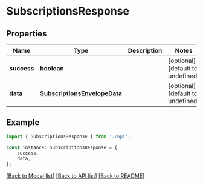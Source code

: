 # SubscriptionsResponse


## Properties

Name | Type | Description | Notes
------------ | ------------- | ------------- | -------------
**success** | **boolean** |  | [optional] [default to undefined]
**data** | [**SubscriptionsEnvelopeData**](SubscriptionsEnvelopeData.md) |  | [optional] [default to undefined]

## Example

```typescript
import { SubscriptionsResponse } from './api';

const instance: SubscriptionsResponse = {
    success,
    data,
};
```

[[Back to Model list]](../README.md#documentation-for-models) [[Back to API list]](../README.md#documentation-for-api-endpoints) [[Back to README]](../README.md)
